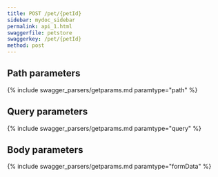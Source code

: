 ```yaml
---
title: POST /pet/{petId}
sidebar: mydoc_sidebar
permalink: api_1.html
swaggerfile: petstore
swaggerkey: /pet/{petId}
method: post
---
```


## Path parameters


{% include swagger_parsers/getparams.md paramtype="path" %}


## Query parameters


{% include swagger_parsers/getparams.md paramtype="query" %}


## Body parameters


{% include swagger_parsers/getparams.md paramtype="formData" %}
